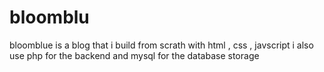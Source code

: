# bloomblu
bloomblue is a blog that i build from scrath with html , css , javscript
i also use php for the backend and mysql for the database storage
